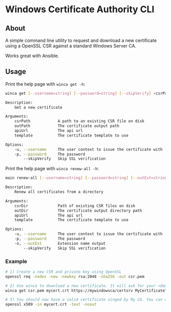 # Windows Certificate Authority CLI

## About

A simple command line utility to request and download a new certificate using a OpenSSL CSR against a standard Windows Server CA.

Works great with Ansible.

## Usage

Print the help page with `winca get -h`:

````bash
winca get [--username=string] [--password=string] [--skipVerify] <csrPath> <outPath> <apiUrl> <template>

Description:
    Get a new certificate

Arguments:
    csrPath            A path to an existing CSR file on disk
    outPath            The certificate output path
    apiUrl             The api url
    template           The certificate template to use

Options:
    -u, --username     The user context to issue the certificate with
    -p, --password     The password
        --skipVerify   Skip SSL verification
````

Print the help page with `winca renew-all -h`:

````bash
main renew-all [--username=string] [--password=string] [--outExt=string] [--skipVerify] <csrDir> <outDir> <apiUrl> <template>

Description:
    Renew all certificates from a directory

Arguments:
    csrDir             Path of existing CSR files on disk
    outDir             The certificate output directory path
    apiUrl             The api url
    template           The certificate template to use

Options:
    -u, --username     The user context to issue the certificate with
    -p, --password     The password
    -o, --outExt       Extension name output
        --skipVerify   Skip SSL verification
````

### Example

````bash
# 1) Create a new CSR and private key using OpenSSL
openssl req -nodes -new -newkey rsa:2048 -sha256 -out csr.pem

# 2) Use winca to download a new certificate. It will ask for your <domain>\<username> and password.
winca get csr.pem mycert.crt https://mywindowsca/certsrv MyCertificateTemplate

# 3) You should now have a valid certificate singed by My CA. You can verify it using the command below
openssl x509 -in mycert.crt -text -noout
````
